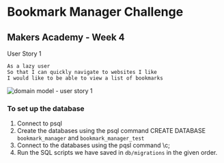 # Bookmark Manager Challenge

## Makers Academy - Week 4

User Story 1
```
As a lazy user
So that I can quickly navigate to websites I like
I would like to be able to view a list of bookmarks
```
![domain model - user story 1](https://raw.githubusercontent.com/makersacademy/course/master/bookmark_manager/images/bookmark_manager_1.png?token=ALFYAMQUTKZX2RII64ICLBK4ZBFQK)


### To set up the database

1. Connect to psql
2. Create the databases using the psql command CREATE DATABASE `bookmark_manager` and `bookmark_manager_test`
3. Connect to the databases using the pqsl command \c;
4. Run the SQL scripts we have saved in `db/migrations` in the given order.
